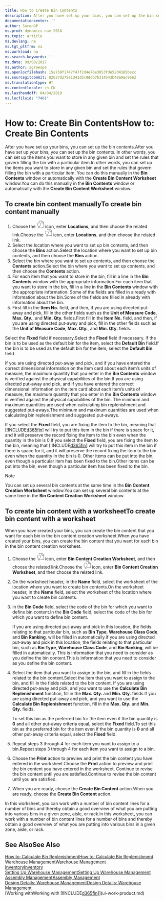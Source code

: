 ```yaml
---
title: How to Create Bin Contents
description: After you have set up your bins, you can set up the bin contents. In other words, you can set up the items you want to store in any given bin and set the rules that govern filling the bin with a particular item.
documentationcenter: ''
author: SorenGP
ms.prod: dynamics-nav-2018
ms.topic: article
ms.devlang: na
ms.tgt_pltfrm: na
ms.workload: na
ms.search.keywords: ''
ms.date: 09/08/2017
ms.author: sgroespe
ms.openlocfilehash: 15a759f1747f47f2d4e76e3053fde52d4165becc
ms.sourcegitcommit: 02827d275e1341d5c9ddb7b314b43b48a9ac96e2
ms.translationtype: HT
ms.contentlocale: zh-CN
ms.lasthandoff: 04/04/2019
ms.locfileid: "7461"
---
```

# <a name="how-to-create-bin-contents"></a><span data-ttu-id="11d7e-104">How to: Create Bin Contents</span><span class="sxs-lookup"><span data-stu-id="11d7e-104">How to: Create Bin Contents</span></span>
<span data-ttu-id="11d7e-105">After you have set up your bins, you can set up the bin contents.</span><span class="sxs-lookup"><span data-stu-id="11d7e-105">After you have set up your bins, you can set up the bin contents.</span></span> <span data-ttu-id="11d7e-106">In other words, you can set up the items you want to store in any given bin and set the rules that govern filling the bin with a particular item.</span><span class="sxs-lookup"><span data-stu-id="11d7e-106">In other words, you can set up the items you want to store in any given bin and set the rules that govern filling the bin with a particular item.</span></span> <span data-ttu-id="11d7e-107">You can do this manually in the **Bin Contents** window or automatically with the **Create Bin Content Worksheet** window.</span><span class="sxs-lookup"><span data-stu-id="11d7e-107">You can do this manually in the **Bin Contents** window or automatically with the **Create Bin Content Worksheet** window.</span></span>

## <a name="to-create-bin-content-manually"></a><span data-ttu-id="11d7e-108">To create bin content manually</span><span class="sxs-lookup"><span data-stu-id="11d7e-108">To create bin content manually</span></span>  
1.  <span data-ttu-id="11d7e-109">Choose the ![Search for Page or Report](media/ui-search/search_small.png "Search for Page or Report icon") icon, enter **Locations**, and then choose the related link.</span><span class="sxs-lookup"><span data-stu-id="11d7e-109">Choose the ![Search for Page or Report](media/ui-search/search_small.png "Search for Page or Report icon") icon, enter **Locations**, and then choose the related link.</span></span>  
2.  <span data-ttu-id="11d7e-110">Select the location where you want to set up bin contents,  and then choose the **Bins** action.</span><span class="sxs-lookup"><span data-stu-id="11d7e-110">Select the location where you want to set up bin contents,  and then choose the **Bins** action.</span></span>  
3.  <span data-ttu-id="11d7e-111">Select the bin where you want to set up contents, and then choose the **Contents** action.</span><span class="sxs-lookup"><span data-stu-id="11d7e-111">Select the bin where you want to set up contents, and then choose the **Contents** action.</span></span>  
4.  <span data-ttu-id="11d7e-112">For each item that you want to store in the bin, fill in a line in the **Bin Contents** window with the appropriate information.</span><span class="sxs-lookup"><span data-stu-id="11d7e-112">For each item that you want to store in the bin, fill in a line in the **Bin Contents** window with the appropriate information.</span></span> <span data-ttu-id="11d7e-113">Some of the fields are filled in already with information about the bin.</span><span class="sxs-lookup"><span data-stu-id="11d7e-113">Some of the fields are filled in already with information about the bin.</span></span>  
5.  <span data-ttu-id="11d7e-114">First fill in the **Item No.** field, and then, if you are using directed put-away and pick, fill in the other fields such as the **Unit of Measure Code**, **Max. Qty.**, and **Min. Qty.** fields.</span><span class="sxs-lookup"><span data-stu-id="11d7e-114">First fill in the **Item No.** field, and then, if you are using directed put-away and pick, fill in the other fields such as the **Unit of Measure Code**, **Max. Qty.**, and **Min. Qty.** fields.</span></span>  

<span data-ttu-id="11d7e-115">Select the **Fixed** field if necessary.</span><span class="sxs-lookup"><span data-stu-id="11d7e-115">Select the **Fixed** field if necessary.</span></span> <span data-ttu-id="11d7e-116">If the bin is to be used as the default bin for the item, select the **Default Bin** field.</span><span class="sxs-lookup"><span data-stu-id="11d7e-116">If the bin is to be used as the default bin for the item, select the **Default Bin** field.</span></span>  

<span data-ttu-id="11d7e-117">If you are using directed put-away and pick, and if you have entered the correct dimensional information on the item card about each item’s units of measure, the maximum quantity that you enter in the **Bin Contents** window is verified against the physical capabilities of the bin.</span><span class="sxs-lookup"><span data-stu-id="11d7e-117">If you are using directed put-away and pick, and if you have entered the correct dimensional information on the item card about each item’s units of measure, the maximum quantity that you enter in the **Bin Contents** window is verified against the physical capabilities of the bin.</span></span> <span data-ttu-id="11d7e-118">The minimum and maximum quantities are used when calculating bin replenishment and suggested put-aways.</span><span class="sxs-lookup"><span data-stu-id="11d7e-118">The minimum and maximum quantities are used when calculating bin replenishment and suggested put-aways.</span></span>  

<span data-ttu-id="11d7e-119">If you select the **Fixed** field, you are fixing the item to the bin, meaning that [!INCLUDE[d365fin](includes/d365fin_md.md)] will try to put this item in the bin if there is space for it, and it will preserve the record fixing the item to the bin even when the quantity in the bin is 0.</span><span class="sxs-lookup"><span data-stu-id="11d7e-119">If you select the **Fixed** field, you are fixing the item to the bin, meaning that [!INCLUDE[d365fin](includes/d365fin_md.md)] will try to put this item in the bin if there is space for it, and it will preserve the record fixing the item to the bin even when the quantity in the bin is 0.</span></span> <span data-ttu-id="11d7e-120">Other items can be put into the bin, even though a particular item has been fixed to the bin.</span><span class="sxs-lookup"><span data-stu-id="11d7e-120">Other items can be put into the bin, even though a particular item has been fixed to the bin.</span></span>  

> [!NOTE]  
>  <span data-ttu-id="11d7e-121">You can set up several bin contents at the same time in the **Bin Content Creation Worksheet** window.</span><span class="sxs-lookup"><span data-stu-id="11d7e-121">You can set up several bin contents at the same time in the **Bin Content Creation Worksheet** window.</span></span>  

## <a name="to-create-bin-content-with-a-worksheet"></a><span data-ttu-id="11d7e-122">To create bin content with a worksheet</span><span class="sxs-lookup"><span data-stu-id="11d7e-122">To create bin content with a worksheet</span></span>  
<span data-ttu-id="11d7e-123">When you have created your bins, you can create the bin content that you want for each bin in the bin content creation worksheet.</span><span class="sxs-lookup"><span data-stu-id="11d7e-123">When you have created your bins, you can create the bin content that you want for each bin in the bin content creation worksheet.</span></span>

1.  <span data-ttu-id="11d7e-124">Choose the ![Search for Page or Report](media/ui-search/search_small.png "Search for Page or Report icon") icon, enter **Bin Content Creation Worksheet**, and then choose the related link.</span><span class="sxs-lookup"><span data-stu-id="11d7e-124">Choose the ![Search for Page or Report](media/ui-search/search_small.png "Search for Page or Report icon") icon, enter **Bin Content Creation Worksheet**, and then choose the related link.</span></span>  
2.  <span data-ttu-id="11d7e-125">On the worksheet header, in the **Name** field, select the worksheet of the location where you want to create bin contents.</span><span class="sxs-lookup"><span data-stu-id="11d7e-125">On the worksheet header, in the **Name** field, select the worksheet of the location where you want to create bin contents.</span></span>  
3.  <span data-ttu-id="11d7e-126">In the **Bin Code** field, select the code of the bin for which you want to define bin content.</span><span class="sxs-lookup"><span data-stu-id="11d7e-126">In the **Bin Code** field, select the code of the bin for which you want to define bin content.</span></span>   

    <span data-ttu-id="11d7e-127">If you are using directed put-away and pick in this location, the fields relating to that particular bin, such as **Bin Type**, **Warehouse Class Code**, and **Bin Ranking**, will be filled in automatically.</span><span class="sxs-lookup"><span data-stu-id="11d7e-127">If you are using directed put-away and pick in this location, the fields relating to that particular bin, such as **Bin Type**, **Warehouse Class Code**, and **Bin Ranking**, will be filled in automatically.</span></span> <span data-ttu-id="11d7e-128">This is information that you need to consider as you define the bin content.</span><span class="sxs-lookup"><span data-stu-id="11d7e-128">This is information that you need to consider as you define the bin content.</span></span>  
4.  <span data-ttu-id="11d7e-129">Select the item that you want to assign to the bin, and fill in the fields related to the bin content.</span><span class="sxs-lookup"><span data-stu-id="11d7e-129">Select the item that you want to assign to the bin, and fill in the fields related to the bin content.</span></span> <span data-ttu-id="11d7e-130">If you are using directed put-away and pick, and you want to use the **Calculate Bin Replenishment** function, fill in the **Max. Qty.** and **Min. Qty.** fields.</span><span class="sxs-lookup"><span data-stu-id="11d7e-130">If you are using directed put-away and pick, and you want to use the **Calculate Bin Replenishment** function, fill in the **Max. Qty.** and **Min. Qty.** fields.</span></span>  

    <span data-ttu-id="11d7e-131">To set this bin as the preferred bin for the item even if the bin quantity is **0** and all other put-away criteria equal, select the **Fixed** field.</span><span class="sxs-lookup"><span data-stu-id="11d7e-131">To set this bin as the preferred bin for the item even if the bin quantity is **0** and all other put-away criteria equal, select the **Fixed** field.</span></span>  
5.  <span data-ttu-id="11d7e-132">Repeat steps 3 through 4 for each item you want to assign to a bin.</span><span class="sxs-lookup"><span data-stu-id="11d7e-132">Repeat steps 3 through 4 for each item you want to assign to a bin.</span></span>  
6.  <span data-ttu-id="11d7e-133">Choose the **Print** action to preview and print the bin content you have entered in the worksheet.</span><span class="sxs-lookup"><span data-stu-id="11d7e-133">Choose the **Print** action to preview and print the bin content you have entered in the worksheet.</span></span> <span data-ttu-id="11d7e-134">Continue to revise the bin content until you are satisfied.</span><span class="sxs-lookup"><span data-stu-id="11d7e-134">Continue to revise the bin content until you are satisfied.</span></span>  
7.  <span data-ttu-id="11d7e-135">When you are ready, choose the **Create Bin Content** action.</span><span class="sxs-lookup"><span data-stu-id="11d7e-135">When you are ready, choose the **Create Bin Content** action.</span></span>  

<span data-ttu-id="11d7e-136">In this worksheet, you can work with a number of bin content lines for a number of bins and thereby obtain a good overview of what you are putting into various bins in a given zone, aisle, or rack.</span><span class="sxs-lookup"><span data-stu-id="11d7e-136">In this worksheet, you can work with a number of bin content lines for a number of bins and thereby obtain a good overview of what you are putting into various bins in a given zone, aisle, or rack.</span></span>  

## <a name="see-also"></a><span data-ttu-id="11d7e-137">See Also</span><span class="sxs-lookup"><span data-stu-id="11d7e-137">See Also</span></span>
[<span data-ttu-id="11d7e-138">How to: Calculate Bin Replenishment</span><span class="sxs-lookup"><span data-stu-id="11d7e-138">How to: Calculate Bin Replenishment</span></span>](warehouse-how-to-calculate-bin-replenishment.md)    
[<span data-ttu-id="11d7e-139">Warehouse Management</span><span class="sxs-lookup"><span data-stu-id="11d7e-139">Warehouse Management</span></span>](warehouse-manage-warehouse.md)  
[<span data-ttu-id="11d7e-140">Inventory</span><span class="sxs-lookup"><span data-stu-id="11d7e-140">Inventory</span></span>](inventory-manage-inventory.md)  
[<span data-ttu-id="11d7e-141">Setting Up Warehouse Management</span><span class="sxs-lookup"><span data-stu-id="11d7e-141">Setting Up Warehouse Management</span></span>](warehouse-setup-warehouse.md)     
[<span data-ttu-id="11d7e-142">Assembly Management</span><span class="sxs-lookup"><span data-stu-id="11d7e-142">Assembly Management</span></span>](assembly-assemble-items.md)    
[<span data-ttu-id="11d7e-143">Design Details: Warehouse Management</span><span class="sxs-lookup"><span data-stu-id="11d7e-143">Design Details: Warehouse Management</span></span>](design-details-warehouse-management.md)  
[<span data-ttu-id="11d7e-144">Working with</span><span class="sxs-lookup"><span data-stu-id="11d7e-144">Working with</span></span> [!INCLUDE[d365fin](includes/d365fin_md.md)]](ui-work-product.md)
